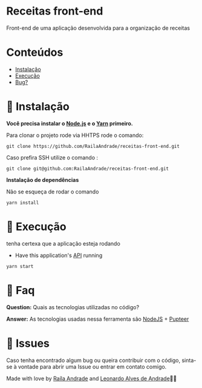 # Receitas front-end
Front-end de uma aplicação desenvolvida para a organização de receitas



# Conteúdos

* [Instalação](#construction_worker-instalação)
* [Execução](#runner-execução)
* [Bug?](#bug-issues)




# :construction_worker: Instalação

**Você precisa instalar o [Node.js](https://nodejs.org/en/download/) e o [Yarn](https://yarnpkg.com/) primeiro.**

Para clonar o projeto rode via HHTPS rode o comando:

```git clone https://github.com/RailaAndrade/receitas-front-end.git```

 Caso prefira SSH utilize o comando :

```git clone git@github.com:RailaAndrade/receitas-front-end.git```

**Instalação de dependências**

 Não se esqueça de rodar o comando

```yarn install```


# :runner: Execução
tenha certexa que a aplicação esteja rodando 


- Have this application's [API](https://github.com/RailaAndrade/receitas-api) running

```yarn start```

# :postbox: Faq

**Question:** Quais as tecnologias utilizadas no código?

**Answer:** As tecnologias usadas nessa ferramenta são [NodeJS](https://nodejs.org/en/) + [Pupteer](https://pptr.dev/) 
##

# :bug: Issues

Caso tenha encontrado algum bug ou queira contribuir com o código, sinta-se à vontade para abrir uma Issue ou entrar em contato comigo.


Made with love by [Raíla Andrade](https://github.com/RailaAndrade) and [Leonardo Alves de Andrade](https://github.com/LeonardoAlvesDeAndrade)💜🚀

